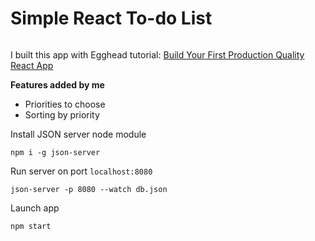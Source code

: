 
# Simple React To-do List

<img src="public/preview.png" alt=""/>

I built this app with Egghead tutorial: [Build Your First Production Quality React App](https://egghead.io/courses/build-your-first-production-quality-react-app)

**Features added by me**
 - Priorities to choose
 - Sorting by priority

Install JSON server node module  
```
npm i -g json-server
```  
Run server on port `localhost:8080`
```
json-server -p 8080 --watch db.json
```
Launch app
```
npm start
```